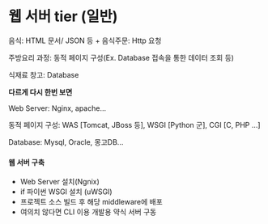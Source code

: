 # 웹 서버 tier (일반)

음식: HTML 문서/ JSON 등 + 음식주문: Http 요청

주방요리 과정: 동적 페이지 구성(Ex. Database 접속을 통한 데이터 조회 등)

식재료 창고: Database

**다르게 다시 한번 보면**

Web Server: Nginx, apache...

동적 페이지 구성: WAS [Tomcat, JBoss 등], WSGI [Python 군], CGI [C, PHP ...]

Database: Mysql, Oracle, 몽고DB...



#### 웹 서버 구축

- Web Server 설치(Ngnix)
- if 파이썬 WSGI 설치 (uWSGI)
- 프로젝트 소스 빌드 후 해당 middleware에 배포
- 여의치 않다면 CLI 이용 개발용 약식 서버 구동